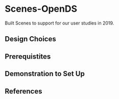 # Scenes-OpenDS
Built Scenes to support for our user studies in 2019.

## Design Choices

## Prerequistites

## Demonstration to Set Up

## References
